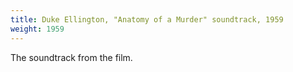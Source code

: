 ```yaml
---
title: Duke Ellington, "Anatomy of a Murder" soundtrack, 1959
weight: 1959
---
```


The soundtrack from the film.
